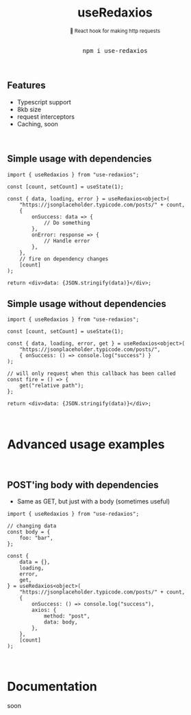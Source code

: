<p align="center">
    <h1 align="center">useRedaxios</h1>
</p>

<div align="center">
  <sup>
    🚢 React hook for making http requests     
  </sup>
</div>

<br />
    
<div align="center">
  <pre>npm i use-redaxios</pre>
</div>

<br/>

## Features

-   Typescript support
-   8kb size
-   request interceptors
-   Caching, soon

<br />

## Simple usage with dependencies

```tsx
import { useRedaxios } from "use-redaxios";

const [count, setCount] = useState(1);

const { data, loading, error } = useRedaxios<object>(
    "https://jsonplaceholder.typicode.com/posts/" + count,
    {
        onSuccess: data => {
            // Do something
        },
        onError: response => {
            // Handle error
        },
    },
    // fire on dependency changes
    [count]
);

return <div>data: {JSON.stringify(data)}</div>;
```

## Simple usage without dependencies

```tsx
import { useRedaxios } from "use-redaxios";

const [count, setCount] = useState(1);

const { data, loading, error, get } = useRedaxios<object>(
    "https://jsonplaceholder.typicode.com/posts/",
    { onSuccess: () => console.log("success") }
);

// will only request when this callback has been called
const fire = () => {
    get("relative path");
};

return <div>data: {JSON.stringify(data)}</div>;
```

<br />

# Advanced usage examples

<br />

## POST'ing body with dependencies

-   Same as GET, but just with a body (sometimes useful)

```tsx
import { useRedaxios } from "use-redaxios";

// changing data
const body = {
    foo: "bar",
};

const {
    data = {},
    loading,
    error,
    get,
} = useRedaxios<object>(
    "https://jsonplaceholder.typicode.com/posts/" + count,
    {
        onSuccess: () => console.log("success"),
        axios: {
            method: "post",
            data: body,
        },
    },
    [count]
);
```

<br />

# Documentation

soon
